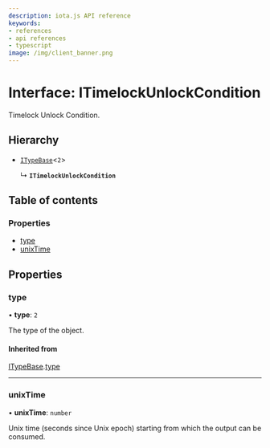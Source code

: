 ```yaml
---
description: iota.js API reference
keywords:
- references
- api references
- typescript
image: /img/client_banner.png
---
```

# Interface: ITimelockUnlockCondition

Timelock Unlock Condition.

## Hierarchy

- [`ITypeBase`](ITypeBase.md)<``2``\>

  ↳ **`ITimelockUnlockCondition`**

## Table of contents

### Properties

- [type](ITimelockUnlockCondition.md#type)
- [unixTime](ITimelockUnlockCondition.md#unixtime)

## Properties

### type

• **type**: ``2``

The type of the object.

#### Inherited from

[ITypeBase](ITypeBase.md).[type](ITypeBase.md#type)

___

### unixTime

• **unixTime**: `number`

Unix time (seconds since Unix epoch) starting from which the output can be consumed.
